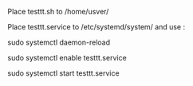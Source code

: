 Place testtt.sh to /home/usver/

Place testtt.service to /etc/systemd/system/ and use :

sudo systemctl daemon-reload

sudo systemctl enable testtt.service

sudo systemctl start testtt.service
